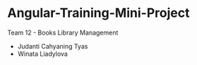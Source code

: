 # Angular-Training-Mini-Project

Team 12 -  Books Library Management
  - Judanti Cahyaning Tyas
  - Winata Liadylova
